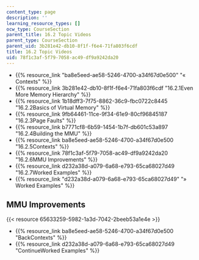 ```yaml
---
content_type: page
description: ''
learning_resource_types: []
ocw_type: CourseSection
parent_title: 16.2 Topic Videos
parent_type: CourseSection
parent_uid: 3b281e42-db10-8f1f-f6e4-71fa803f6cdf
title: 16.2 Topic Videos
uid: 78f1c3af-5f79-7058-ac49-df9a9242da20
---
```


*   {{% resource_link "ba8e5eed-ae58-5246-4700-a34f67d0e500" "« Contexts" %}}
*   {{% resource_link 3b281e42-db10-8f1f-f6e4-71fa803f6cdf "16.2.1Even More Memory Hierarchy" %}}
*   {{% resource_link 1b18dff3-7f75-8862-36c9-fbc0722c8445 "16.2.2Basics of Virtual Memory" %}}
*   {{% resource_link 9fb64461-11ce-9f34-61e9-80cf96845187 "16.2.3Page Faults" %}}
*   {{% resource_link b7771cf8-6b59-1454-1b7f-db601c53a897 "16.2.4Building the MMU" %}}
*   {{% resource_link ba8e5eed-ae58-5246-4700-a34f67d0e500 "16.2.5Contexts" %}}
*   {{% resource_link 78f1c3af-5f79-7058-ac49-df9a9242da20 "16.2.6MMU Improvements" %}}
*   {{% resource_link d232a38d-a079-6a68-e793-65ca68027d49 "16.2.7Worked Examples" %}}
*   {{% resource_link "d232a38d-a079-6a68-e793-65ca68027d49" "» Worked Examples" %}}

MMU Improvements
----------------

{{< resource 65633259-5982-1a3d-7042-2beeb53a1e4e >}}

*   {{% resource_link ba8e5eed-ae58-5246-4700-a34f67d0e500 "BackContexts" %}}
*   {{% resource_link d232a38d-a079-6a68-e793-65ca68027d49 "ContinueWorked Examples" %}}